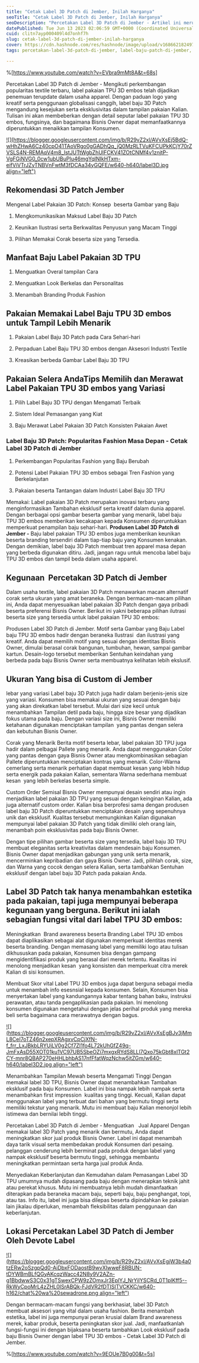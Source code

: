 ```yaml
---
title: "Cetak Label 3D Patch di Jember, Inilah Harganya"
seoTitle: "Cetak Label 3D Patch di Jember, Inilah Harganya"
seoDescription: "Percetakan Label 3D Patch di Jember - Artikel ini merupakan Informasi secara informatif yang kami Ulas suatu Jasa Percetakan Label 3D Patch di Jember"
datePublished: Tue Jun 13 2023 02:06:59 GMT+0000 (Coordinated Universal Time)
cuid: clitn7ayp000409l4d7onhf7h
slug: cetak-label-3d-patch-di-jember-inilah-harganya
cover: https://cdn.hashnode.com/res/hashnode/image/upload/v1686621824972/8e53f487-3fa8-4328-954c-f95a7d3feca7.jpeg
tags: percetakan-label-3d-patch-di-jember, label-baju-patch-di-jember, label-baju-jersey-jember

---
```


%[https://www.youtube.com/watch?v=EVbra9mMt8A&t=68s] 

Percetakan Label 3D Patch di Jember - Mengikuti perkembangan popularitas textile terbaru, label pakaian TPU 3D embos telah dijadikan penemuan terupdate dalam usaha apparel. Dengan paduan logo yang kreatif serta penggunaan globalisasi canggih, label baju 3D Patch mengandung kesejukan serta eksklusivitas dalam tampilan pakaian Kalian. Tulisan ini akan membeberkan dengan detail seputar label pakaian TPU 3D embos, fungsinya, dan bagaimana Bisnis Owner dapat memanfaatkannya diperuntukkan menaikkan tampilan Konsumen.

[![](https://blogger.googleusercontent.com/img/b/R29vZ2xl/AVvXsEj5BdQ-wHhZHwA6Cz40cpO41TAoVRgo0gGADhQq_jQ0MzRLTVuKFCUPkKCjY70rZVSLS4N-REMAqV4m8_IstJUTtWgbZhUlFCKV41ZOtCNMf4v1znjtP-VgFGjNVG0_0cw1ubUBuPIu46mgYqlNIkHTxm-eifViVTrJZyTNBVnFwtM3fDCAa34yGQFE/w640-h640/label3D.jpg align="left")](https://blogger.googleusercontent.com/img/b/R29vZ2xl/AVvXsEj5BdQ-wHhZHwA6Cz40cpO41TAoVRgo0gGADhQq_jQ0MzRLTVuKFCUPkKCjY70rZVSLS4N-REMAqV4m8_IstJUTtWgbZhUlFCKV41ZOtCNMf4v1znjtP-VgFGjNVG0_0cw1ubUBuPIu46mgYqlNIkHTxm-eifViVTrJZyTNBVnFwtM3fDCAa34yGQFE/s900/label3D.jpg)

## Rekomendasi 3D Patch Jember

Mengenal Label Pakaian 3D Patch: Konsep  beserta Gambar yang Baju

1. Mengkomunikasikan Maksud Label Baju 3D Patch
    
2. Keunikan Ilustrasi serta Berkwalitas Penyusun yang Macam Tinggi
    
3. Pilihan Memakai Corak beserta size yang Tersedia.
    

## Manfaat Baju Label Pakaian 3D TPU

1. Menguatkan Overal tampilan Cara
    
2. Menguatkan Look Berkelas dan Personalitas
    
3. Menambah Branding Produk Fashion
    

## Pakaian Memakai Label Baju TPU 3D embos untuk Tampil Lebih Menarik

1. Pakaian Label Baju 3D Patch pada Cara Sehari-hari
    
2. Perpaduan Label Baju TPU 3D embos dengan Aksesori Industri Textile
    
3. Kreasikan berbeda Gambar Label Baju 3D TPU
    

## Pakaian Selera AndaTips Memilih dan Merawat Label Pakaian TPU 3D embos yang Variasi

1. Pilih Label Baju 3D TPU dengan Mengamati Terbaik
    
2. Sistem Ideal Pemasangan yang Kiat
    
3. Baju Merawat Label Pakaian 3D Patch Konsisten Pakaian Awet
    

### Label Baju 3D Patch: Popularitas Fashion Masa Depan - Cetak Label 3D Patch di Jember

1. Perkembangan Popularitas Fashion yang Baju Berubah
    
2. Potensi Label Pakaian TPU 3D embos sebagai Tren Fashion yang Berkelanjutan
    
3. Pakaian beserta Tantangan dalam Industri Label Baju 3D TPU
    

Memakai: Label pakaian 3D Patch merupakan inovasi terbaru yang menginformasikan Tambahan eksklusif serta kreatif dalam dunia apparel. Dengan berbagai opsi gambar beserta gambar yang menarik, label baju TPU 3D embos memberikan kecakapan kepada Konsumen diperuntukkan memperkuat penampilan baju sehari-hari. **Produsen Label 3D Patch di Jember -** Baju label pakaian TPU 3D embos juga memberikan keunikan beserta branding tersendiri dalam tiap-tiap baju yang Konsumen kenakan. Dengan demikian, label baju 3D Patch membuat tren apparel masa depan yang berbeda digunakan ditiru. Jadi, jangan ragu untuk mencoba label baju TPU 3D embos dan tampil beda dalam usaha apparel.

## Kegunaan  Percetakan 3D Patch di Jember

Dalam usaha textile, label pakaian 3D Patch menawarkan macam alternatif corak serta ukuran yang amat beraneka. Dengan bermacam-macam pilihan ini, Anda dapat menyesuaikan label pakaian 3D Patch dengan gaya pribadi beserta preferensi Bisnis Owner. Berikut ini yakni beberapa pilihan ilutrasi beserta size yang tersedia untuk label pakaian TPU 3D embos:

Produsen Label 3D Patch di Jember. Motif serta Gambar yang Baju Label baju TPU 3D embos hadir dengan beraneka Ilustrasi  dan ilustrasi yang kreatif. Anda dapat memilih motif yang sesuai dengan identitas Bisnis Owner, dimulai berasal corak bangunan, tumbuhan, hewan, sampai gambar kartun. Desain-logo tersebut memberikan Sentuhan keindahan yang berbeda pada baju Bisnis Owner serta membuatnya kelihatan lebih ekslusif.

## Ukuran Yang bisa di Custom di Jember

lebar yang variasi Label baju 3D Patch juga hadir dalam berjenis-jenis size yang variasi. Konsumen bisa memakai ukuran yang sesuai dengan baju yang akan direkatkan label tersebut. Mulai dari size kecil untuk menambahkan Tampilan detil pada baju, hingga size besar yang dijadikan fokus utama pada baju. Dengan variasi size ini, Bisnis Owner memiliki ketahanan digunakan menciptakan tampilan  yang pantas dengan selera dan kebutuhan Bisnis Owner.

Corak yang Menarik Berita motif beserta lebar, label pakaian 3D TPU juga hadir dalam pelbagai Pallete yang menarik. Anda dapat menggunakan Color yang pantas dengan gaya Bisnis Owner atau mengkombinasikan sebagian Pallete diperuntukkan menciptakan kontras yang menarik. Color-Warna cemerlang serta menarik perhatian dapat membuat kesan yang lebih hidup serta energik pada pakaian Kalian, sementara Warna sederhana membuat kesan  yang lebih berkelas beserta simple.

Custom Order Semisal Bisnis Owner mempunyai desain sendiri atau ingin menjadikan label pakaian 3D TPU yang sesuai dengan keinginan Kalian, ada juga alternatif custom order. Kalian bisa berprofesi sama dengan produsen label baju 3D Patch diperuntukkan menciptakan desain yang sepenuhnya unik dan eksklusif. Kualitas tersebut memungkinkan Kalian digunakan mempunyai label pakaian 3D Patch yang tidak dimiliki oleh orang lain, menambah poin eksklusivitas pada baju Bisnis Owner.

Dengan tipe pilihan gambar beserta size yang tersedia, label baju 3D TPU membuat eleganitas serta kreativitas dalam mendesain baju Konsumen. Bisnis Owner dapat menjadikan gabungan yang unik serta menarik, mencerminkan kepribadian dan gaya Bisnis Owner. Jadi, pilihlah corak, size, dan Warna yang cocok dengan selera Kalian, serta tambahkan Sentuhan eksklusif dengan label baju 3D Patch pada pakaian Anda.

## Label 3D Patch tak hanya menambahkan estetika pada pakaian, tapi juga mempunyai beberapa kegunaan yang berguna. Berikut ini ialah sebagian fungsi vital dari label TPU 3D embos:

Meningkatkan  Brand awareness beserta Branding Label TPU 3D embos dapat diaplikasikan sebagai alat digunakan memperkuat identitas merek beserta branding. Dengan memasang label yang memiliki logo atau tulisan dikhususkan pada pakaian, Konsumen bisa dengan gampang mengidentifikasi produk yang berasal dari merek tertentu. Kwalitas ini menolong menjadikan kesan  yang konsisten dan memperkuat citra merek Kalian di sisi konsumen.

Membuat Skor vital Label TPU 3D embos juga dapat berguna sebagai media untuk menambah info esesnsial kepada konsumen. Selain, Konsumen bisa menyertakan label yang kandungannya kabar tentang bahan baku, instruksi perawatan, atau tanda pengaplikasian pada pakaian. Ini menolong konsumen digunakan mengetahui dengan jelas perihal produk yang mereka beli serta bagaimana cara merawatnya dengan bagus.

[![](https://blogger.googleusercontent.com/img/b/R29vZ2xl/AVvXsEgBJv3jMmL8CeI7oTZ46n2xepXRAgxvCpCjXfN-f_frr_LxJBkbLRYUjLV0g2Cf7Zl1fo4L72kUhGfZ49q-JmFxAsD55XOT01ku1VC97UB5SbeOZi7mxgxRYdS8LLl7Qxo75kGbt8xlTGt2CY-mnr8QBAP270eHHLbhbAS17nfFfatWqzNchw5itZGm/w640-h640/label3D2.jpg align="left")](https://blogger.googleusercontent.com/img/b/R29vZ2xl/AVvXsEgBJv3jMmL8CeI7oTZ46n2xepXRAgxvCpCjXfN-f_frr_LxJBkbLRYUjLV0g2Cf7Zl1fo4L72kUhGfZ49q-JmFxAsD55XOT01ku1VC97UB5SbeOZi7mxgxRYdS8LLl7Qxo75kGbt8xlTGt2CY-mnr8QBAP270eHHLbhbAS17nfFfatWqzNchw5itZGm/s900/label3D2.jpg)

Menambahkan Tampilan Mewah beserta Mengamati Tinggi Dengan memakai label 3D TPU, Bisnis Owner dapat menambahkan Tambahan eksklusif pada baju Konsumen. Label ini bisa nampak lebih nampak serta menambahkan first impression  kualitas yang tinggi. Kecuali, Kalian dapat menggunakan label yang terbuat dari bahan yang bermutu tinggi serta memiliki tekstur yang menarik. Mutu ini membuat baju Kalian menonjol lebih istimewa dan bernilai lebih tinggi.

Percetakan Label 3D Patch di Jember - Menguatkan   Jual Apparel Dengan memakai label 3D Patch yang menarik dan bermutu, Anda dapat meningkatkan skor jual produk Bisnis Owner. Label ini dapat menambah daya tarik visual serta membedakan produk Konsumen dari pesaing. pelanggan cenderung lebih berminat pada produk dengan label yang nampak eksklusif beserta bermutu tinggi, sehingga membantu meningkatkan permintaan serta harga jual produk Anda.

Menyediakan Keberlanjutan dan Kemudahan dalam Pemasangan Label 3D TPU umumnya mudah dipasang pada baju dengan menerapkan teknik jahit atau perekat khusus. Mutu ini membuatnya lebih mudah dimanfaatkan diterapkan pada beraneka macam baju, seperti baju, baju penghangat, topi, atau tas. Info itu, label ini juga bisa dilepas beserta dipindahkan ke pakaian lain jikalau diperlukan, menambah fleksibilitas dalam penggunaan dan keberlanjutan.

## Lokasi Percetakan Label 3D Patch di Jember Oleh Devote Label

[![](https://blogger.googleusercontent.com/img/b/R29vZ2xl/AVvXsEgjW3b4a0tzERw2oSzgpQd0-AiDbxFODaostB9wvXIwweF8RBUN-tDYWBmBLfQGyAKcqzWacc42N8y9V2AZn-g1BbdwwS3C0x31gTSwexCPW9zZOmxJr3EplYJ_NrYiIYSCRd_0T1plKff5--RkWyCpoMrL4zZHL0ISrABQk-FJdVR2fDTISITVCKKC/w640-h162/chat%20wa%20sewadrone.png align="left")](https://wa.me/+6287838865004?text=Permisi%2C%20kak%20mau%20nanya%20tentang%20label%2C%20dapat%20informasi%20dari%20devotelabels.web.id)

Dengan bermacam-macam fungsi yang berkhasiat, label 3D Patch membuat aksesori yang vital dalam usaha fashion. Berita menambah estetika, label ini juga mempunyai peran krusial dalam Brand awareness merek, kabar produk, beserta peningkatan skor jual. Jadi, manfaatkanlah fungsi-fungsi ini dengan bijaksana beserta tambahkan Look eksklusif pada baju Bisnis Owner dengan label TPU 3D embos - Cetak Label 3D Patch di Jember.

%[https://www.youtube.com/watch?v=9EOUe7B0g00&t=5s]